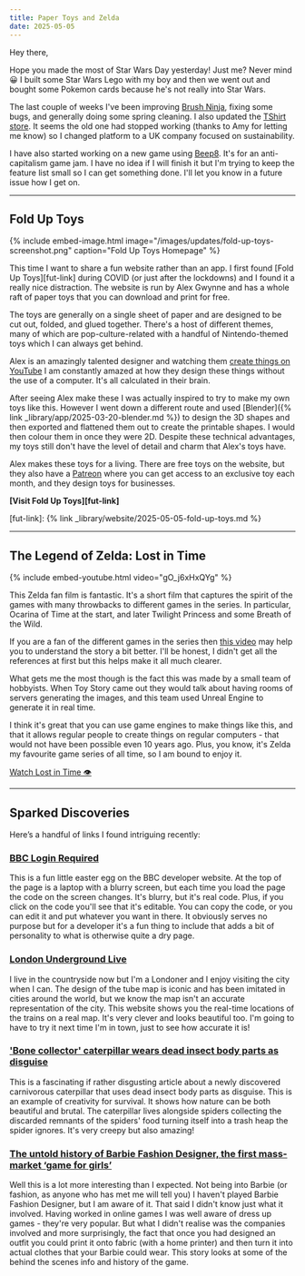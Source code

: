 ```yaml
---
title: Paper Toys and Zelda
date: 2025-05-05
---
```


Hey there,

Hope you made the most of Star Wars Day yesterday! Just me? Never mind 😀 I built some Star Wars Lego with my boy and then we went out and bought some Pokemon cards because he's not really into Star Wars.

The last couple of weeks I've been improving [Brush Ninja](https://brush.ninja), fixing some bugs, and generally doing some spring cleaning. I also updated the [TShirt store](https://brushninja.teemill.com). It seems the old one had stopped working (thanks to Amy for letting me know) so I changed platform to a UK company focused on sustainability.

I have also started working on a new game using [Beep8](https://beep8.com/). It's for an anti-capitalism game jam. I have no idea if I will finish it but I'm trying to keep the feature list small so I can get something done. I'll let you know in a future issue how I get on.

---

## Fold Up Toys

{% include embed-image.html image="/images/updates/fold-up-toys-screenshot.png" caption="Fold Up Toys Homepage" %}

This time I want to share a fun website rather than an app. I first found [Fold Up Toys][fut-link] during COVID (or just after the lockdowns) and I found it a really nice distraction. The website is run by Alex Gwynne and has a whole raft of paper toys that you can download and print for free.

The toys are generally on a single sheet of paper and are designed to be cut out, folded, and glued together. There's a host of different themes, many of which are pop-culture-related with a handful of Nintendo-themed toys which I can always get behind.

Alex is an amazingly talented designer and watching them [create things on YouTube](https://www.youtube.com/@FoldUpToys/videos) I am constantly amazed at how they design these things without the use of a computer. It's all calculated in their brain.

After seeing Alex make these I was actually inspired to try to make my own toys like this. However I went down a different route and used [Blender]({% link _library/app/2025-03-20-blender.md %}) to design the 3D shapes and then exported and flattened them out to create the printable shapes. I would then colour them in once they were 2D. Despite these technical advantages, my toys still don't have the level of detail and charm that Alex's toys have.

Alex makes these toys for a living. There are free toys on the website, but they also have a [Patreon](https://folduptoys.com/plus/) where you can get access to an exclusive toy each month, and they design toys for businesses.

**[Visit Fold Up Toys][fut-link]**

[fut-link]: {% link _library/website/2025-05-05-fold-up-toys.md %}

---

## The Legend of Zelda: Lost in Time

{% include embed-youtube.html video="gO_j6xHxQYg" %}

This Zelda fan film is fantastic. It's a short film that captures the spirit of the games with many throwbacks to different games in the series. In particular, Ocarina of Time at the start, and later Twilight Princess and some Breath of the Wild.

If you are a fan of the different games in the series then [this video](https://www.youtube.com/watch?v=Z_YL6bc0_BI) may help you to understand the story a bit better. I'll be honest, I didn't get all the references at first but this helps make it all much clearer.

What gets me the most though is the fact this was made by a small team of hobbyists. When Toy Story came out they would talk about having rooms of servers generating the images, and this team used Unreal Engine to generate it in real time.

I think it's great that you can use game engines to make things like this, and that it allows regular people to create things on regular computers - that would not have been possible even 10 years ago. Plus, you know, it's Zelda my favourite game series of all time, so I am bound to enjoy it.

[Watch Lost in Time 👁️](https://www.youtube.com/watch?v=gO_j6xHxQYg)

---

## Sparked Discoveries

Here’s a handful of links I found intriguing recently:

### [BBC Login Required](https://developer.bbc.com/login-required)

This is a fun little easter egg on the BBC developer website. At the top of the page is a laptop with a blurry screen, but each time you load the page the code on the screen changes. It's blurry, but it's real code. Plus, if you click on the code you'll see that it's editable. You can copy the code, or you can edit it and put whatever you want in there. It obviously serves no purpose but for a developer it's a fun thing to include that adds a bit of personality to what is otherwise quite a dry page.

### [London Underground Live](https://www.londonunderground.live/)

I live in the countryside now but I'm a Londoner and I enjoy visiting the city when I can. The design of the tube map is iconic and has been imitated in cities around the world, but we know the map isn't an accurate representation of the city. This website shows you the real-time locations of the trains on a real map. It's very clever and looks beautiful too. I'm going to have to try it next time I'm in town, just to see how accurate it is!

### ['Bone collector' caterpillar wears dead insect body parts as disguise](https://www.newscientist.com/article/2477925-bone-collector-caterpillar-wears-dead-insect-body-parts-as-disguise/)

This is a fascinating if rather disgusting article about a newly discovered carnivorous caterpillar that uses dead insect body parts as disguise. This is an example of creativity for survival. It shows how nature can be both beautiful and brutal. The caterpillar lives alongside spiders collecting the discarded remnants of the spiders' food turning itself into a trash heap the spider ignores. It's very creepy but also amazing!

### [The untold history of Barbie Fashion Designer, the first mass-market ‘game for girls’](https://www.polygon.com/23776996/barbie-fashion-designer-retro-game-untold-story-history)

Well this is a lot more interesting than I expected. Not being into Barbie (or fashion, as anyone who has met me will tell you) I haven't played Barbie Fashion Designer, but I am aware of it. That said I didn't know just what it involved. Having worked in online games I was well aware of dress up games - they're very popular. But what I didn't realise was the companies involved and more surprisingly, the fact that once you had designed an outfit you could print it onto fabric (with a home printer) and then turn it into actual clothes that your Barbie could wear. This story looks at some of the behind the scenes info and history of the game.
